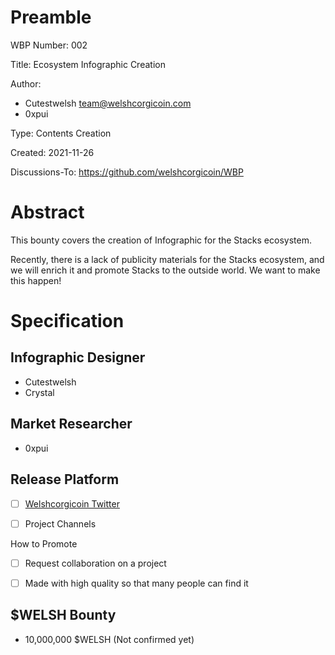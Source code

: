 Preamble
========
WBP Number: 002

Title: Ecosystem Infographic Creation

Author: 
* Cutestwelsh team@welshcorgicoin.com
* 0xpui

Type: Contents Creation

Created: 2021-11-26

Discussions-To: https://github.com/welshcorgicoin/WBP

Abstract
========
This bounty covers the creation of Infographic for the Stacks ecosystem. 

Recently, there is a lack of publicity materials for the Stacks ecosystem, and we will enrich it and promote Stacks to the outside world. We want to make this happen!

Specification
=============
Infographic Designer
----------
* Cutestwelsh
* Crystal

Market Researcher
-----------------
* 0xpui

Release Platform
--------------------

- [ ] [Welshcorgicoin Twitter](https://twitter.com/welshcorgi_coin)

- [ ] Project Channels

How to Promote

- [ ] Request collaboration on a project

- [ ] Made with high quality so that many people can find it

$WELSH Bounty
-------------
* 10,000,000 $WELSH (Not confirmed yet)
